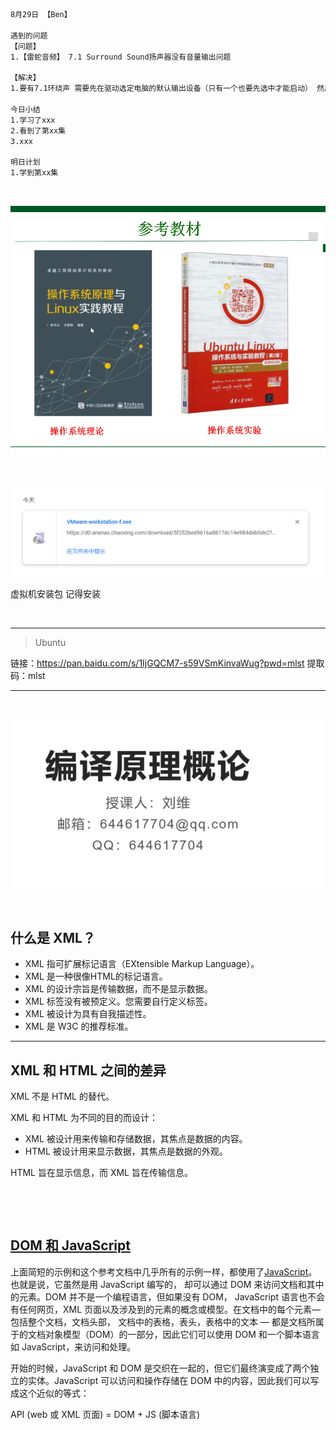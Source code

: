 ```html
8月29日 【Ben】

遇到的问题
【问题】
1.【雷蛇音频】 7.1 Surround Sound扬声器没有音量输出问题

【解决】
1.要有7.1环绕声 需要先在驱动选定电脑的默认输出设备（只有一个也要先选中才能启动） 然后在音量设置中选定输出设备为 7.1 Surround Sound

今日小结
1.学习了xxx
2.看到了第xx集
3.xxx

明日计划
1.学到第xx集
```

​	

![image-20220829101642927](8月29日.assets/image-20220829101642927.png)

​	

![image-20220829101522531](8月29日.assets/image-20220829101522531.png)

虚拟机安装包 记得安装

​	

---

> Ubuntu

链接：https://pan.baidu.com/s/1IjGQCM7-s59VSmKinvaWug?pwd=mlst 
提取码：mlst

---

​	

![image-20220829101629367](8月29日.assets/image-20220829101629367.png)

​	

## 什么是 XML？

- XML 指可扩展标记语言（EXtensible Markup Language）。
- XML 是一种很像HTML的标记语言。
- XML 的设计宗旨是传输数据，而不是显示数据。
- XML 标签没有被预定义。您需要自行定义标签。
- XML 被设计为具有自我描述性。
- XML 是 W3C 的推荐标准。

------

## XML 和 HTML 之间的差异

XML 不是 HTML 的替代。

XML 和 HTML 为不同的目的而设计：

- XML 被设计用来传输和存储数据，其焦点是数据的内容。
- HTML 被设计用来显示数据，其焦点是数据的外观。

HTML 旨在显示信息，而 XML 旨在传输信息。

​	

​	

## [DOM 和 JavaScript](https://developer.mozilla.org/zh-CN/docs/Web/API/Document_Object_Model/Introduction#dom_和_javascript)

上面简短的示例和这个参考文档中几乎所有的示例一样，都使用了[JavaScript](https://developer.mozilla.org/zh-CN/docs/Web/JavaScript)。也就是说，它虽然是用 JavaScript 编写的， 却可以通过 DOM 来访问文档和其中的元素。DOM 并不是一个编程语言，但如果没有 DOM， JavaScript 语言也不会有任何网页，XML 页面以及涉及到的元素的概念或模型。在文档中的每个元素— 包括整个文档，文档头部， 文档中的表格，表头，表格中的文本 — 都是文档所属于的文档对象模型（DOM）的一部分，因此它们可以使用 DOM 和一个脚本语言如 JavaScript，来访问和处理。

开始的时候，JavaScript 和 DOM 是交织在一起的，但它们最终演变成了两个独立的实体。JavaScript 可以访问和操作存储在 DOM 中的内容，因此我们可以写成这个近似的等式：

API (web 或 XML 页面) = DOM + JS (脚本语言)
